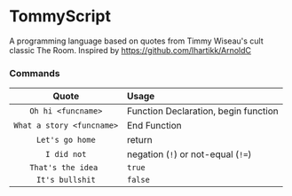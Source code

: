 # TommyScript
A programming language based on quotes from Timmy Wiseau's cult classic The Room. Inspired by https://github.com/lhartikk/ArnoldC

### Commands
| Quote | Usage |
|:-----:|:------|
|`Oh hi <funcname>`        | Function Declaration, begin function |
|`What a story <funcname>` | End Function |
|`Let's go home`           | return |
|`I did not`               | negation (`!`) or not-equal (`!=`) |
|`That's the idea `        | `true` |
|`It's bullshit`           | `false` |
